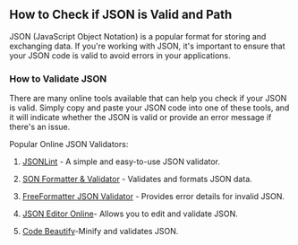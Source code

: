 ## How to Check if JSON is Valid and Path

JSON (JavaScript Object Notation) is a popular format for storing and exchanging data. If you're working with JSON, it's important to ensure that your JSON code is valid to avoid errors in your applications.

### How to Validate JSON

There are many online tools available that can help you check if your JSON is valid. Simply copy and paste your JSON code into one of these tools, and it will indicate whether the JSON is valid or provide an error message if there's an issue.

Popular Online JSON Validators:

1. [JSONLint](https://jsonlint.com/) - A simple and easy-to-use JSON validator.

2. [SON Formatter & Validator](https://jsonformatter.curiousconcept.com/) - Validates and formats JSON data.

3. [FreeFormatter JSON Validator](https://www.freeformatter.com/json-validator.html) - Provides error details for invalid JSON.

4. [JSON Editor Online](https://jsoneditoronline.org/)- Allows you to edit and validate JSON.<br>
5. [Code Beautify](https://codebeautify.org/jsonviewer)-Minify and validates JSON.<br>

   
